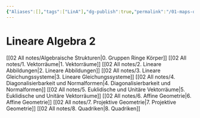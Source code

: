 ```yaml
---
{"Aliases":[],"tags":["LinA"],"dg-publish":true,"permalink":"/01-maps-of-content/lineare-algebra-2/","dgHomeLink":true,"dgPassFrontmatter":true}
---
```


# Lineare Algebra 2

[[02 All notes/Algebraische Strukturen|0. Gruppen Ringe Körper]]
[[02 All notes/1. Vektorräume|1. Vektorräume]] 
[[02 All notes/2. Lineare Abbildungen|2. Lineare Abbildungen]]
[[02 All notes/3. Lineare Gleichungssysteme|3. Lineare Gleichungssysteme]]
[[02 All notes/4. Diagonalisierbarkeit und Normalformen|4. Diagonalisierbarkeit und Normalformen]]
[[02 All notes/5. Euklidische und Unitäre Vektorräume|5. Euklidische und Unitäre Vektorräume]]
[[02 All notes/6. Affine Geometrie|6. Affine Geometrie]]
[[02 All notes/7. Projektive Geometrie|7. Projektive Geometrie]]
 [[02 All notes/8. Quadriken|8. Quadriken]]